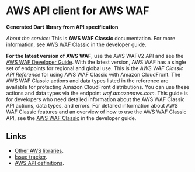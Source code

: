 # AWS API client for AWS WAF

**Generated Dart library from API specification**

*About the service:*
<note>
This is <b>AWS WAF Classic</b> documentation. For more information, see <a
href="https://docs.aws.amazon.com/waf/latest/developerguide/classic-waf-chapter.html">AWS
WAF Classic</a> in the developer guide.

<b>For the latest version of AWS WAF</b>, use the AWS WAFV2 API and see the
<a
href="https://docs.aws.amazon.com/waf/latest/developerguide/waf-chapter.html">AWS
WAF Developer Guide</a>. With the latest version, AWS WAF has a single set
of endpoints for regional and global use.
</note>
This is the <i>AWS WAF Classic API Reference</i> for using AWS WAF Classic
with Amazon CloudFront. The AWS WAF Classic actions and data types listed in
the reference are available for protecting Amazon CloudFront distributions.
You can use these actions and data types via the endpoint
<i>waf.amazonaws.com</i>. This guide is for developers who need detailed
information about the AWS WAF Classic API actions, data types, and errors.
For detailed information about AWS WAF Classic features and an overview of
how to use the AWS WAF Classic API, see the <a
href="https://docs.aws.amazon.com/waf/latest/developerguide/classic-waf-chapter.html">AWS
WAF Classic</a> in the developer guide.

## Links

- [Other AWS libraries](https://github.com/agilord/aws_client/tree/master/generated).
- [Issue tracker](https://github.com/agilord/aws_client/issues).
- [AWS API definitions](https://github.com/aws/aws-sdk-js/tree/master/apis).
